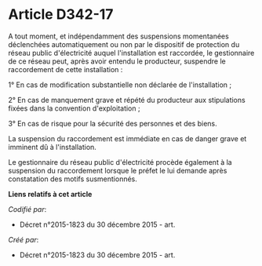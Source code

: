 # Article D342-17

A tout moment, et indépendamment des suspensions momentanées déclenchées automatiquement ou non par le dispositif de
protection du réseau public d'électricité auquel l'installation est raccordée, le gestionnaire de ce réseau peut, après avoir
entendu le producteur, suspendre le raccordement de cette installation :

1° En cas de modification substantielle non déclarée de l'installation ;

2° En cas de manquement grave et répété du producteur aux stipulations fixées dans la convention d'exploitation ;

3° En cas de risque pour la sécurité des personnes et des biens.

La suspension du raccordement est immédiate en cas de danger grave et imminent dû à l'installation.

Le gestionnaire du réseau public d'électricité procède également à la suspension du raccordement lorsque le préfet le lui
demande après constatation des motifs susmentionnés.

**Liens relatifs à cet article**

_Codifié par_:

  - Décret n°2015-1823 du 30 décembre 2015 - art.

_Créé par_:

  - Décret n°2015-1823 du 30 décembre 2015 - art.
